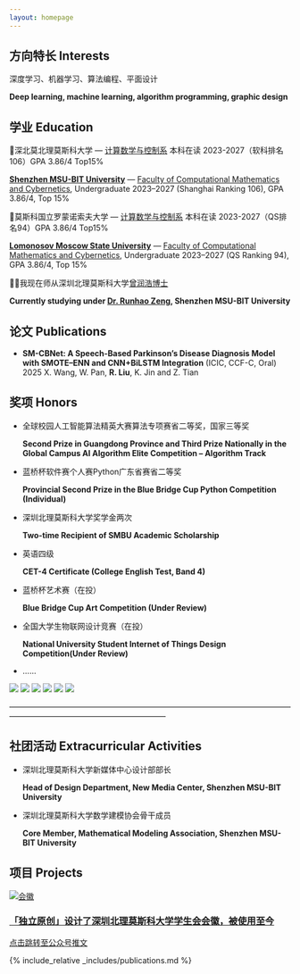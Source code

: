 ```yaml
---
layout: homepage
---
```

## 方向特长 Interests

深度学习、机器学习、算法编程、平面设计

**Deep learning, machine learning, algorithm programming, graphic design**

## 学业 Education

🏫深北莫北理莫斯科大学 — [计算数学与控制系](https://www.smbu.edu.cn/xsjg/jssxykzx/yxjs.htm) 本科在读 2023-2027（软科排名106）GPA 3.86/4   Top15%

[**Shenzhen MSU-BIT University**](https://www.smbu.edu.cn/index.htm) — [Faculty of Computational Mathematics and Cybernetics](https://www.smbu.edu.cn/xsjg/jssxykzx/yxjs.htm), Undergraduate 2023–2027 (Shanghai Ranking 106), GPA 3.86/4, Top 15%


🏫莫斯科国立罗蒙诺索夫大学 — [计算数学与控制系](https://cs.msu.ru/en) 本科在读 2023-2027（QS排名94）GPA 3.86/4   Top15%

[**Lomonosov Moscow State University**](https://msu.ru/) — [Faculty of Computational Mathematics and Cybernetics](https://cs.msu.ru/en), Undergraduate 2023–2027 (QS Ranking 94), GPA 3.86/4, Top 15%


🧑‍🏫我现在师从深圳北理莫斯科大学[曾润浩博士](https://zengrunhao.com/index.html)

**Currently studying under [Dr. Runhao Zeng](https://ai.smbu.edu.cn/info/1251/1881.htm), Shenzhen MSU-BIT University**

## 论文 Publications

- **SM-CBNet: A Speech-Based Parkinson’s Disease Diagnosis Model with SMOTE–ENN and CNN+BiLSTM Integration** (ICIC, CCF-C, Oral) 2025
  X. Wang, W. Pan, **R. Liu**, K. Jin and Z. Tian

## 奖项 Honors

- 全球校园人工智能算法精英大赛算法专项赛省二等奖，国家三等奖

    **Second Prize in Guangdong Province and Third Prize Nationally in the Global Campus AI Algorithm Elite Competition – Algorithm Track**

- 蓝桥杯软件赛个人赛Python广东省赛省二等奖

    **Provincial Second Prize in the Blue Bridge Cup Python Competition (Individual)**

- 深圳北理莫斯科大学奖学金两次

    **Two-time Recipient of SMBU Academic Scholarship**

- 英语四级

    **CET-4 Certificate (College English Test, Band 4)**

- 蓝桥杯艺术赛（在投）

  **Blue Bridge Cup Art Competition (Under Review)**

- 全国大学生物联网设计竞赛（在投）

  **National University Student Internet of Things Design Competition(Under Review)**

- ......

<div class="loop-slider">
  <div class="slider-track">
    <img src="./MYDATA/Jiangxuejin1.jpg" class="fancy-image">
    <img src="./MYDATA/sfjysss.png" class="fancy-image">
    <img src="./MYDATA/sfjysgs.png" class="fancy-image">
    <!-- 再复制一轮，实现无缝衔接 -->
    <img src="./MYDATA/Jiangxuejin1.jpg" class="fancy-image">
    <img src="./MYDATA/sfjysss.png" class="fancy-image">
    <img src="./MYDATA/sfjysgs.png" class="fancy-image">
  </div>
</div>

————————————————————————————————————————————————————————

## 社团活动 Extracurricular Activities

- 深圳北理莫斯科大学新媒体中心设计部部长
  
    **Head of Design Department, New Media Center, Shenzhen MSU-BIT University**
  
- 深圳北理莫斯科大学数学建模协会骨干成员
  
    **Core Member, Mathematical Modeling Association, Shenzhen MSU-BIT University**

## 项目 Projects

<div class="card-grid">
  <a href="https://mp.weixin.qq.com/s/UUB207kcCMzUx-u4nrESOg" class="notion-card" target="_blank">
    <img src="./MYDATA/画板 1 副本@4x.png" alt="会徽" class="card-img">
    <div class="card-text">
      <h3>「独立原创」设计了深圳北理莫斯科大学学生会会徽，被使用至今</h3>
      <p>点击跳转至公众号推文</p>
    </div>
  </a>
</div>

{% include_relative _includes/publications.md %}

